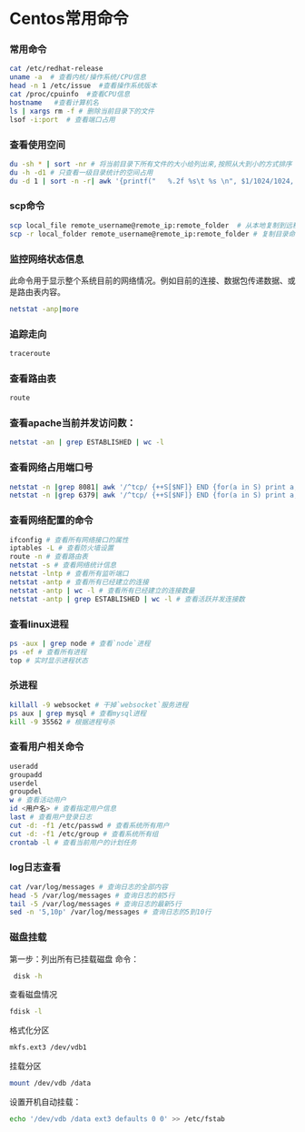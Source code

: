 # Centos常用命令

### 常用命令
```sh
cat /etc/redhat-release
uname -a  # 查看内核/操作系统/CPU信息
head -n 1 /etc/issue  #查看操作系统版本
cat /proc/cpuinfo  #查看CPU信息
hostname   #查看计算机名
ls | xargs rm -f # 删除当前目录下的文件
lsof -i:port  # 查看端口占用
```

### 查看使用空间

```sh
du -sh * | sort -nr # 将当前目录下所有文件的大小给列出来,按照从大到小的方式排序
du -h -d1 # 只查看一级目录统计的空间占用
du -d 1 | sort -n -r| awk '{printf("   %.2f %s\t %s \n", $1/1024/1024, "G", $2)}' # 格式化为G按从大到小排序
```

### scp命令

```sh
scp local_file remote_username@remote_ip:remote_folder  # 从本地复制到远程
scp -r local_folder remote_username@remote_ip:remote_folder # 复制目录命令格式
```

### 监控网络状态信息

此命令用于显示整个系统目前的网络情况。例如目前的连接、数据包传递数据、或是路由表内容。
```sh
netstat -anp|more
```
### 追踪走向
```sh
traceroute
```
### 查看路由表
```sh
route
```
### 查看apache当前并发访问数：
```sh
netstat -an | grep ESTABLISHED | wc -l
```
### 查看网络占用端口号
```sh
netstat -n |grep 8081| awk '/^tcp/ {++S[$NF]} END {for(a in S) print a, S[a]}' 
netstat -n |grep 6379| awk '/^tcp/ {++S[$NF]} END {for(a in S) print a, S[a]}'  
```

### 查看网络配置的命令
```sh
ifconfig # 查看所有网络接口的属性
iptables -L # 查看防火墙设置
route -n # 查看路由表
netstat -s # 查看网络统计信息
netstat -lntp # 查看所有监听端口
netstat -antp # 查看所有已经建立的连接
netstat -antp | wc -l # 查看所有已经建立的连接数量
netstat -antp | grep ESTABLISHED | wc -l # 查看活跃并发连接数
```
### 查看linux进程
```sh
ps -aux | grep node # 查看`node`进程
ps -ef # 查看所有进程
top # 实时显示进程状态
```
### 杀进程
```sh
killall -9 websocket # 干掉`websocket`服务进程
ps aux | grep mysql # 查看mysql进程
kill -9 35562 # 根据进程号杀
```
### 查看用户相关命令
```sh
useradd
groupadd
userdel
groupdel
w # 查看活动用户
id <用户名> # 查看指定用户信息
last # 查看用户登录日志
cut -d: -f1 /etc/passwd # 查看系统所有用户
cut -d: -f1 /etc/group # 查看系统所有组
crontab -l # 查看当前用户的计划任务
```
### log日志查看
```sh
cat /var/log/messages # 查询日志的全部内容
head -5 /var/log/messages # 查询日志的前5行
tail -5 /var/log/messages # 查询日志的最新5行
sed -n '5,10p' /var/log/messages # 查询日志的5到10行
```

### 磁盘挂载

第一步：列出所有已挂载磁盘 命令：

```sh
 disk -h
```

查看磁盘情况

```sh
fdisk -l
```

格式化分区

```sh
mkfs.ext3 /dev/vdb1
```

挂载分区

```sh
mount /dev/vdb /data
```

设置开机自动挂载：

```sh
echo '/dev/vdb /data ext3 defaults 0 0' >> /etc/fstab
```



